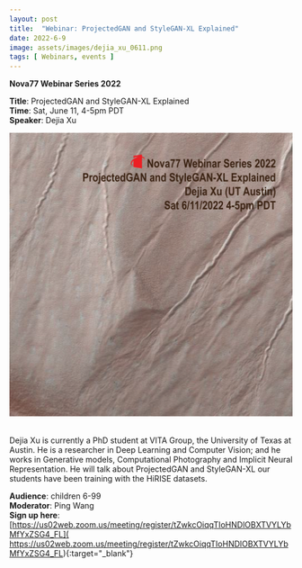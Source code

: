 ```yaml
---
layout: post
title:  "Webinar: ProjectedGAN and StyleGAN-XL Explained"  
date: 2022-6-9  
image: assets/images/dejia_xu_0611.png 
tags: [ Webinars, events ]
---
```


**Nova77 Webinar Series 2022**

**Title**: ProjectedGAN and StyleGAN-XL Explained  
**Time**: Sat, June 11, 4-5pm PDT  
**Speaker**: Dejia Xu


<div><img src="/assets/images/dejia_xu_0611.png" class="img-fluid" alt="ProjectedGAN and StyleGAN-XL Explained" /></div><br>

Dejia Xu is currently a PhD student at VITA Group, the University of Texas at Austin. He is a researcher in Deep Learning and Computer Vision; and he works in Generative models, Computational Photography and Implicit Neural Representation. He will talk about ProjectedGAN and StyleGAN-XL our students have been training with the HiRISE datasets.


**Audience**: children 6-99  
**Moderator**: Ping Wang  
**Sign up here**:  
[https://us02web.zoom.us/meeting/register/tZwkcOiqqTIoHNDlOBXTVYLYbMfYxZSG4_FL](
https://us02web.zoom.us/meeting/register/tZwkcOiqqTIoHNDlOBXTVYLYbMfYxZSG4_FL){:target="_blank"}

